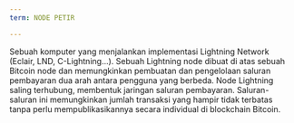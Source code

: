 ```yaml
---
term: NODE PETIR

---
```

Sebuah komputer yang menjalankan implementasi Lightning Network (Eclair, LND, C-Lightning...). Sebuah Lightning node dibuat di atas sebuah Bitcoin node dan memungkinkan pembuatan dan pengelolaan saluran pembayaran dua arah antara pengguna yang berbeda. Node Lightning saling terhubung, membentuk jaringan saluran pembayaran. Saluran-saluran ini memungkinkan jumlah transaksi yang hampir tidak terbatas tanpa perlu mempublikasikannya secara individual di blockchain Bitcoin.